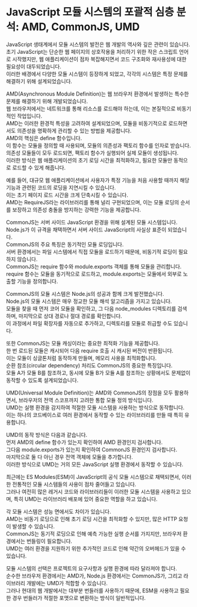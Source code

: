 # JavaScript 모듈 시스템의 포괄적 심층 분석: AMD, CommonJS, UMD

JavaScript 생태계에서 모듈 시스템의 발전은 웹 개발의 역사와 깊은 관련이 있습니다.  
초기 JavaScript는 단순한 웹 페이지의 상호작용을 처리하기 위한 작은 스크립트 언어로 시작했지만, 웹 애플리케이션이 점차 복잡해지면서 코드 구조화와 재사용성에 대한 필요성이 대두되었습니다.  
이러한 배경에서 다양한 모듈 시스템이 등장하게 되었고, 각각의 시스템은 특정 문제를 해결하기 위해 설계되었습니다.

AMD(Asynchronous Module Definition)는 웹 브라우저 환경에서 발생하는 특수한 문제를 해결하기 위해 개발되었습니다.  
웹 브라우저에서는 네트워크를 통해 리소스를 로드해야 하는데, 이는 본질적으로 비동기적인 작업입니다.  
AMD는 이러한 환경적 특성을 고려하여 설계되었으며, 모듈을 비동기적으로 로드하면서도 의존성을 명확하게 관리할 수 있는 방법을 제공합니다.  
AMD의 핵심은 define 함수입니다.  
이 함수는 모듈을 정의할 때 사용되며, 모듈의 의존성과 팩토리 함수를 인자로 받습니다.  
의존성 모듈들이 모두 로드되면, 팩토리 함수가 실행되어 실제 모듈이 생성됩니다.  
이러한 방식은 웹 애플리케이션의 초기 로딩 시간을 최적화하고, 필요한 모듈만 동적으로 로드할 수 있게 해줍니다.

예를 들어, 대규모 웹 애플리케이션에서 사용자가 특정 기능을 처음 사용할 때까지 해당 기능과 관련된 코드의 로딩을 지연시킬 수 있습니다.  
이는 초기 페이지 로드 시간을 크게 단축시킬 수 있습니다.  
AMD는 RequireJS라는 라이브러리를 통해 널리 구현되었으며, 이는 모듈 로딩의 순서를 보장하고 의존성 충돌을 방지하는 강력한 기능을 제공합니다.

CommonJS는 서버 사이드 JavaScript 환경을 위해 설계된 모듈 시스템입니다.  
Node.js가 이 규격을 채택하면서 서버 사이드 JavaScript의 사실상 표준이 되었습니다.  
CommonJS의 주요 특징은 동기적인 모듈 로딩입니다.  
서버 환경에서는 파일 시스템에서 직접 모듈을 로드하기 때문에, 비동기적 로딩이 필요하지 않습니다.  
CommonJS는 require 함수와 module.exports 객체를 통해 모듈을 관리합니다.  
require 함수는 모듈을 동기적으로 로드하고, module.exports는 모듈에서 외부로 노출할 기능을 정의합니다.

CommonJS의 모듈 시스템은 Node.js의 성공과 함께 크게 발전했습니다.  
Node.js의 모듈 시스템은 매우 정교한 모듈 해석 알고리즘을 가지고 있습니다.  
모듈을 찾을 때 먼저 코어 모듈을 확인하고, 그 다음 node_modules 디렉토리를 검색하며, 마지막으로 상대 경로나 절대 경로를 확인합니다.  
이 과정에서 파일 확장자를 자동으로 추가하고, 디렉토리를 모듈로 취급할 수도 있습니다.

또한 CommonJS는 모듈 캐싱이라는 중요한 최적화 기능을 제공합니다.  
한 번 로드된 모듈은 캐시되어 다음 require 호출 시 캐시된 버전이 반환됩니다.  
이는 모듈이 싱글톤처럼 동작하게 만들며, 메모리 사용을 최적화합니다.  
순환 참조(circular dependency) 처리도 CommonJS의 중요한 특징입니다.  
모듈 A가 모듈 B를 참조하고, 동시에 모듈 B가 모듈 A를 참조하는 상황에서도 문제없이 동작할 수 있도록 설계되었습니다.

UMD(Universal Module Definition)는 AMD와 CommonJS의 장점을 모두 활용하면서, 브라우저의 전역 스코프까지 고려한 통합 모듈 정의 방식입니다.  
UMD는 실행 환경을 감지하여 적절한 모듈 시스템을 사용하는 방식으로 동작합니다.  
이는 하나의 코드베이스로 여러 환경에서 동작할 수 있는 라이브러리를 만들 때 특히 유용합니다.

UMD의 동작 방식은 다음과 같습니다.  
먼저 AMD의 define 함수가 있는지 확인하여 AMD 환경인지 검사합니다.  
그다음 module.exports가 있는지 확인하여 CommonJS 환경인지 검사합니다.  
마지막으로 둘 다 아닌 경우 전역 객체에 모듈을 추가합니다.  
이러한 방식으로 UMD는 거의 모든 JavaScript 실행 환경에서 동작할 수 있습니다.

최근에는 ES Modules(ESM)이 JavaScript의 공식 모듈 시스템으로 채택되면서, 이러한 전통적인 모듈 시스템들의 사용이 점차 줄어들고 있습니다.  
그러나 여전히 많은 레거시 코드와 라이브러리들이 이러한 모듈 시스템을 사용하고 있으며, 특히 UMD는 라이브러리 배포에 있어 중요한 역할을 하고 있습니다.

각 모듈 시스템은 성능 면에서도 차이가 있습니다.  
AMD는 비동기 로딩으로 인해 초기 로딩 시간을 최적화할 수 있지만, 많은 HTTP 요청이 발생할 수 있습니다.  
CommonJS는 동기적 로딩으로 인해 예측 가능한 실행 순서를 가지지만, 브라우저 환경에서는 번들링이 필요합니다.  
UMD는 여러 환경을 지원하기 위한 추가적인 코드로 인해 약간의 오버헤드가 있을 수 있습니다.

모듈 시스템의 선택은 프로젝트의 요구사항과 실행 환경에 따라 달라져야 합니다.  
순수한 브라우저 환경에서는 AMD가, Node.js 환경에서는 CommonJS가, 그리고 라이브러리 개발에는 UMD가 적합할 수 있습니다.  
그러나 현대의 웹 개발에서는 대부분 번들러를 사용하기 때문에, ESM을 사용하고 필요한 경우 번들러가 적절한 포맷으로 변환하는 방식이 일반적입니다.
